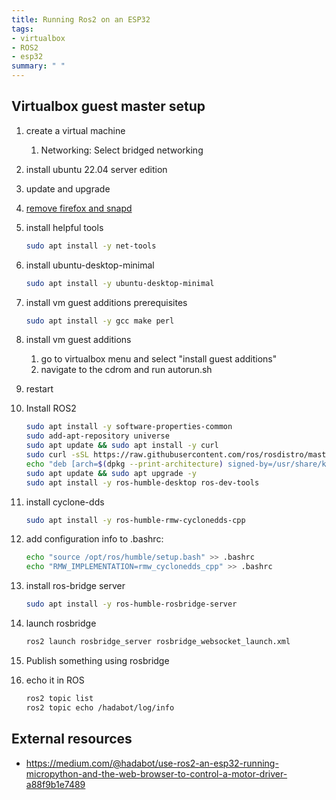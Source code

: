 ```yaml
---
title: Running Ros2 on an ESP32
tags: 
- virtualbox
- ROS2
- esp32
summary: " "
---
```


## Virtualbox guest master setup


1. create a virtual machine
    1. Networking: Select bridged networking
1. install ubuntu 22.04 server edition
1. update and upgrade
1. [remove firefox and snapd](/notebook/removing-firefox-snap/)
1. install helpful tools

    ```bash
    sudo apt install -y net-tools
    ```

1. install ubuntu-desktop-minimal

    ```bash
    sudo apt install -y ubuntu-desktop-minimal
    ```

1. install vm guest additions prerequisites

    ```bash
    sudo apt install -y gcc make perl
    ```

1. install vm guest additions
    1. go to virtualbox  menu and select "install guest additions"
    1. navigate to the cdrom and run autorun.sh
1. restart


1. Install ROS2

    ```bash
    sudo apt install -y software-properties-common
    sudo add-apt-repository universe
    sudo apt update && sudo apt install -y curl
    sudo curl -sSL https://raw.githubusercontent.com/ros/rosdistro/master/ros.key -o /usr/share/keyrings/ros-archive-keyring.gpg
    echo "deb [arch=$(dpkg --print-architecture) signed-by=/usr/share/keyrings/ros-archive-keyring.gpg] http://packages.ros.org/ros2/ubuntu $(. /etc/os-release && echo $UBUNTU_CODENAME) main" | sudo tee /etc/apt/sources.list.d/ros2.list > /dev/null
    sudo apt update && sudo apt upgrade -y
    sudo apt install -y ros-humble-desktop ros-dev-tools
    ```

1. install cyclone-dds

    ```bash
    sudo apt install -y ros-humble-rmw-cyclonedds-cpp
    ```

1. add configuration info to .bashrc:

    ```bash
    echo "source /opt/ros/humble/setup.bash" >> .bashrc
    echo "RMW_IMPLEMENTATION=rmw_cyclonedds_cpp" >> .bashrc
    ```

1. install ros-bridge server

    ```bash
    sudo apt install -y ros-humble-rosbridge-server 
    ```

1. launch rosbridge

    ```bash
    ros2 launch rosbridge_server rosbridge_websocket_launch.xml 
    ```

1. Publish something using rosbridge
1. echo it in ROS

    ```bash
    ros2 topic list 
    ros2 topic echo /hadabot/log/info 
    ```

## External resources

* <https://medium.com/@hadabot/use-ros2-an-esp32-running-micropython-and-the-web-browser-to-control-a-motor-driver-a88f9b1e7489>